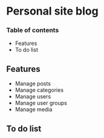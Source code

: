 # Personal site blog

### Table of contents
- Features
- To do list

## Features
- Manage posts
- Manage categories
- Manage users
- Manage user groups
- Manage media

## To do list